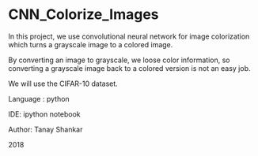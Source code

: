 # CNN_Colorize_Images
In this project, we use convolutional neural network for image colorization which turns a grayscale image to a colored image.

By converting an image to grayscale, we loose color information, so converting a grayscale image back to a colored version is not an easy job.

We will use the CIFAR-10 dataset.

Language : python

IDE: ipython notebook

Author: Tanay Shankar

2018
